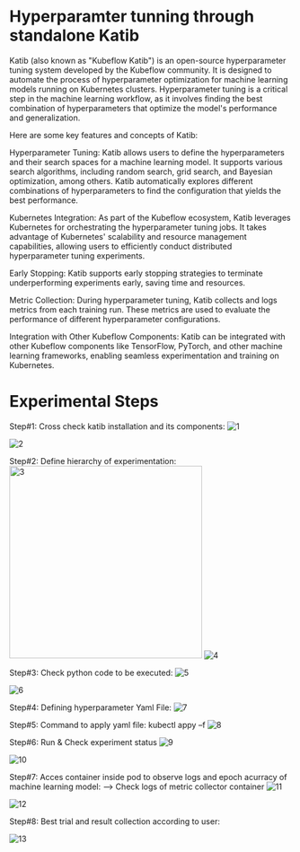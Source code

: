 # Hyperparamter tunning through standalone Katib
Katib (also known as "Kubeflow Katib") is an open-source hyperparameter tuning system developed by the Kubeflow community. It is designed to automate the process of hyperparameter optimization for machine learning models running on Kubernetes clusters. Hyperparameter tuning is a critical step in the machine learning workflow, as it involves finding the best combination of hyperparameters that optimize the model's performance and generalization.

Here are some key features and concepts of Katib:

Hyperparameter Tuning: Katib allows users to define the hyperparameters and their search spaces for a machine learning model. It supports various search algorithms, including random search, grid search, and Bayesian optimization, among others. Katib automatically explores different combinations of hyperparameters to find the configuration that yields the best performance.

Kubernetes Integration: As part of the Kubeflow ecosystem, Katib leverages Kubernetes for orchestrating the hyperparameter tuning jobs. It takes advantage of Kubernetes' scalability and resource management capabilities, allowing users to efficiently conduct distributed hyperparameter tuning experiments.

Early Stopping: Katib supports early stopping strategies to terminate underperforming experiments early, saving time and resources.

Metric Collection: During hyperparameter tuning, Katib collects and logs metrics from each training run. These metrics are used to evaluate the performance of different hyperparameter configurations.

Integration with Other Kubeflow Components: Katib can be integrated with other Kubeflow components like TensorFlow, PyTorch, and other machine learning frameworks, enabling seamless experimentation and training on Kubernetes.

# Experimental Steps
Step#1:
Cross check katib installation and its components:
![1](https://github.com/hassamtahir/Hyperparamter-tunning-through-standalone-Katib/assets/58023371/5da63ed1-d4c3-4175-902e-d91cbe0beb0e)

![2](https://github.com/hassamtahir/Hyperparamter-tunning-through-standalone-Katib/assets/58023371/022cc1db-7903-42d4-b114-53af3bbe6362)

Step#2: Define hierarchy of experimentation:
<img width="343" alt="3" src="https://github.com/hassamtahir/Hyperparamter-tunning-through-standalone-Katib/assets/58023371/22015721-6504-4138-8a97-7aa830f5f9c1">
![4](https://github.com/hassamtahir/Hyperparamter-tunning-through-standalone-Katib/assets/58023371/490c5f4c-ce2a-40d6-9044-50880777bc9c)

Step#3: Check python code to be executed:
![5](https://github.com/hassamtahir/Hyperparamter-tunning-through-standalone-Katib/assets/58023371/0920ba95-e655-42bf-80dd-f5bd461b1caf)

![6](https://github.com/hassamtahir/Hyperparamter-tunning-through-standalone-Katib/assets/58023371/bbc3c2e3-d1ef-46b7-b23e-bf4d67ed29cf)

Step#4: Defining hyperparameter Yaml File:
![7](https://github.com/hassamtahir/Hyperparamter-tunning-through-standalone-Katib/assets/58023371/ee482dbd-13b3-4a5e-99ee-b2d1b7130b63)

Step#5: Command to apply yaml file: 
kubectl appy –f <path to yaml file>
![8](https://github.com/hassamtahir/Hyperparamter-tunning-through-standalone-Katib/assets/58023371/26624cc5-6dd9-4dcc-81eb-1194b1fbd2d9)

Step#6: Run & Check experiment status
![9](https://github.com/hassamtahir/Hyperparamter-tunning-through-standalone-Katib/assets/58023371/51780d95-1735-494b-9cc3-8c453c3b62be)

![10](https://github.com/hassamtahir/Hyperparamter-tunning-through-standalone-Katib/assets/58023371/d728733d-f14d-4bfb-a1b2-bed09592584d)

Step#7: Acces container inside pod to observe logs and epoch acurracy of machine learning model:
--> Check logs of metric collector container
![11](https://github.com/hassamtahir/Hyperparamter-tunning-through-standalone-Katib/assets/58023371/a0e293a2-8710-4887-bb64-2dccf979e5e3)

![12](https://github.com/hassamtahir/Hyperparamter-tunning-through-standalone-Katib/assets/58023371/4e0c6148-24c1-4192-b358-ebf2eb0db162)

Step#8: Best trial and result collection according to user:

![13](https://github.com/hassamtahir/Hyperparamter-tunning-through-standalone-Katib/assets/58023371/44222c48-39f2-4c9d-870f-b80aced22acd)




